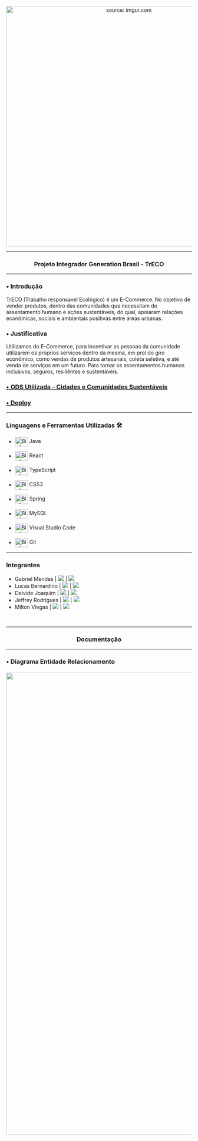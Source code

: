 <div align = "center">
  <img width="650px" src="https://i.imgur.com/DDvQX9j.png" title="source: imgur.com"/>
  <hr>
  <h3>
  <p><b>Projeto Integrador Generation Brasil - TrECO</b></p>
  </div>

<hr>

### • **Introdução**
TrECO (Trabalho responsavel Ecológico) é um E-Commerce. No objetivo de vender produtos, dentro das comunidades que necessitam de assentamento humano e ações sustentáveis, do qual, apoiaram relações econômicas, sociais e ambientais positivas entre áreas urbanas.

### • **Justificativa**
Utilizamos do E-Commerce, para incentivar as pessoas da comunidade utilizarem os próprios serviços dentro da mesma, em prol do giro econômico, como vendas de produtos artesanais, coleta seletiva, e até venda de serviços em um futuro. Para tornar os assentamentos humanos inclusivos, seguros, resiliêntes e sustentáveis.

<h3><b><a href="https://brasil.un.org/pt-br/sdgs/11" target="_blank"><p target="_blank">• ODS Utilizada - Cidades e Comunidades Sustentáveis</a></b></h3>

<h3><b><a href="https://projetotreco.vercel.app" target="_blank"><p target="_blank">• Deploy</a></b></h3>

<hr>

### **Linguagens e Ferramentas Utilizadas** 🛠

- <img align="center" alt="Biell-Java" height="25" width="35" src="https://cdn.jsdelivr.net/gh/devicons/devicon/icons/java/java-plain.svg"/> Java
- <img align="center" alt="Biell-C" height="25" width="35" src="https://cdn.jsdelivr.net/gh/devicons/devicon/icons/react/react-original.svg"/> React
- <img align="center" alt="Biell-C" height="25" width="35" src="https://cdn.jsdelivr.net/gh/devicons/devicon/icons/typescript/typescript-original.svg"/> TypeScript
- <img align="center" alt="Biell-C" height="25" width="35" src="https://cdn.jsdelivr.net/gh/devicons/devicon/icons/css3/css3-original.svg"/> CSS3
- <img align="center" alt="Biell-Spring" height="25" width="35" src="https://cdn.jsdelivr.net/gh/devicons/devicon/icons/spring/spring-original.svg" /> Spring
- <img align="center" alt="Biell-MySQL" height="25" width="35" src="https://cdn.jsdelivr.net/gh/devicons/devicon/icons/mysql/mysql-original-wordmark.svg"/> MySQL 
- <img align="center" alt="Biell-Vscode" height="25" width="35" src="https://cdn.jsdelivr.net/gh/devicons/devicon/icons/vscode/vscode-original.svg"/> Visual Studio Code

- <img align="center" alt="Biell-Git" height="25" width="35" src="https://cdn.jsdelivr.net/gh/devicons/devicon/icons/git/git-original.svg"/> Git

<hr>

### **Integrantes**

- Gabriel Mendes |  <a href="https://www.linkedin.com/in/gabriel-mendes-0706ab1b8" target="_blank"><img src="https://img.shields.io/badge/-Linkedin-blue" target="_blank"></a> |  <a href="https://github.com/Biellms" target="_blank"><img src="https://img.shields.io/badge/-Github-gray" target="_blank"></a> 
- Lucas Bernardino |  <a href="https://www.linkedin.com/in/lucas-bernardino-de-sousa-b8707a1a2/" target="_blank"><img src="https://img.shields.io/badge/-Linkedin-blue" target="_blank"></a> |  <a href="https://github.com/LucasIluminado" target="_blank"><img src="https://img.shields.io/badge/-Github-gray" target="_blank"></a>  
- Deivide Joaquim | <a href="https://www.linkedin.com/in/deivide-silva-748175213/" target="_blank"><img src="https://img.shields.io/badge/-Linkedin-blue" target="_blank"></a> |  <a href="https://github.com/Dejsilva" target="_blank"><img src="https://img.shields.io/badge/-Github-gray" target="_blank"></a> 
- Jeffrey Rodrigues | <a href="https://www.linkedin.com/in/jeffreyrodrigues/" target="_blank"><img src="https://img.shields.io/badge/-Linkedin-blue" target="_blank"></a> |  <a href="https://github.com/JeffreyRodriigues" target="_blank"><img src="https://img.shields.io/badge/-Github-gray" target="_blank"></a> 
- Milton Viegas | <a href="https://www.linkedin.com/in/milton-viegas-849655b0/" target="_blank"><img src="https://img.shields.io/badge/-Linkedin-blue" target="_blank"></a> |  <a href="https://github.com/Milton-Viegas" target="_blank"><img src="https://img.shields.io/badge/-Github-gray" target="_blank"></a>

<br>

<div align = "center">
  <hr>
  <h3>Documentação</div>
  <hr>
<div align = "left">
  <p><h3> • Diagrama Entidade Relacionamento
  <br><br>
  <img width="1250px" src="https://i.imgur.com/9LQ8FQX.jpg"/>
